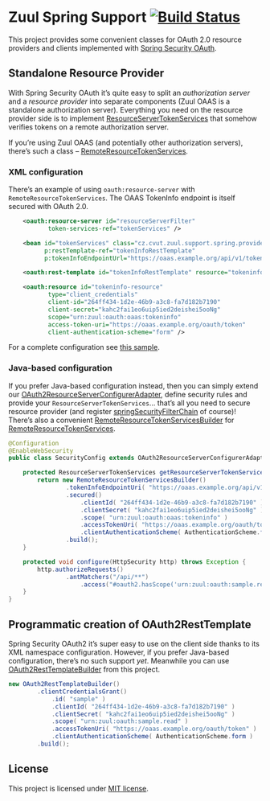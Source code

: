 Zuul Spring Support [![Build Status](https://travis-ci.org/cvut/zuul-spring-support.png)](https://travis-ci.org/cvut/zuul-spring-support)
===================

This project provides some convenient classes for OAuth 2.0 resource providers and clients implemented with [Spring Security OAuth][spring-security-oauth].


Standalone Resource Provider
----------------------------

With Spring Security OAuth it’s quite easy to split an _authorization server_ and a _resource provider_ into separate components (Zuul OAAS is a standalone authorization server). Everything you need on the resource provider side is to implement [ResourceServerTokenServices][] that somehow verifies tokens on a remote authorization server.

If you’re using Zuul OAAS (and potentially other authorization servers), there’s such a class – [RemoteResourceTokenServices][].

### XML configuration

There’s an example of using `oauth:resource-server` with `RemoteResourceTokenServices`. The OAAS TokenInfo endpoint is itself secured with OAuth 2.0.

```xml
    <oauth:resource-server id="resourceServerFilter"
           token-services-ref="tokenServices" />

    <bean id="tokenServices" class="cz.cvut.zuul.support.spring.provider.RemoteResourceTokenServices"
          p:restTemplate-ref="tokenInfoRestTemplate"
          p:tokenInfoEndpointUrl="https://oaas.example.org/api/v1/tokeninfo" />

    <oauth:rest-template id="tokenInfoRestTemplate" resource="tokeninfo-resource" />

    <oauth:resource id="tokeninfo-resource"
           type="client_credentials"
           client-id="264ff434-1d2e-46b9-a3c8-fa7d182b7190"
           client-secret="kahc2fai1eo6uip5ied2deishei5ooNg"
           scope="urn:zuul:oauth:oaas:tokeninfo"
           access-token-uri="https://oaas.example.org/oauth/token"
           client-authentication-scheme="form" />
```

For a complete configuration see [this sample][provider-security.xml].

### Java-based configuration

If you prefer Java-based configuration instead, then you can simply extend our [OAuth2ResourceServerConfigurerAdapter][], define security rules and provide your `ResourceServerTokenServices`… that’s all you need to secure resource provider (and register [springSecurityFilterChain][] of course)! There’s also a convenient [RemoteResourceTokenServicesBuilder][] for [RemoteResourceTokenServices][].

```java
@Configuration
@EnableWebSecurity
public class SecurityConfig extends OAuth2ResourceServerConfigurerAdapter {

    protected ResourceServerTokenServices getResourceServerTokenServices() {
        return new RemoteResourceTokenServicesBuilder()
                .tokenInfoEndpointUri( "https://oaas.example.org/api/v1/tokeninfo" )
                .secured()
                    .clientId( "264ff434-1d2e-46b9-a3c8-fa7d182b7190" )
                    .clientSecret( "kahc2fai1eo6uip5ied2deishei5ooNg" )
                    .scope( "urn:zuul:oauth:oaas:tokeninfo" )
                    .accessTokenUri( "https://oaas.example.org/oauth/token" )
                    .clientAuthenticationScheme( AuthenticationScheme.form )
                .build();
    }

    protected void configure(HttpSecurity http) throws Exception {
        http.authorizeRequests()
                .antMatchers("/api/**")
                    .access("#oauth2.hasScope('urn:zuul:oauth:sample.read')");
    }
}
```


Programmatic creation of OAuth2RestTemplate
-------------------------------------------

Spring Security OAuth2 it’s super easy to use on the client side thanks to its XML namespace configuration. However, if you prefer Java-based configuration, there’s no such support _yet_. Meanwhile you can use [OAuth2RestTemplateBuilder][] from this project.

```java
new OAuth2RestTemplateBuilder()
        .clientCredentialsGrant()
            .id( "sample" )
            .clientId( "264ff434-1d2e-46b9-a3c8-fa7d182b7190" )
            .clientSecret( "kahc2fai1eo6uip5ied2deishei5ooNg" )
            .scope( "urn:zuul:oauth:sample.read" )
            .accessTokenUri( "https://oaas.example.org/oauth/token" )
            .clientAuthenticationScheme( AuthenticationScheme.form )
        .build();
```

License
-------

This project is licensed under [MIT license](http://opensource.org/licenses/MIT).


[spring-security-oauth]: http://projects.spring.io/spring-security-oauth
[ResourceServerTokenServices]: http://docs.spring.io/spring-security/oauth/apidocs/org/springframework/security/oauth2/provider/token/ResourceServerTokenServices.html
[RemoteResourceTokenServices]: /src/main/java/cz/cvut/zuul/support/spring/provider/RemoteResourceTokenServices.java
[provider-security.xml]: https://github.com/cvut/zuul-samples/blob/master/spring-provider/src/main/webapp/WEB-INF/spring/security.xml
[OAuth2ResourceServerConfigurerAdapter]: /src/main/java/cz/cvut/zuul/support/spring/provider/OAuth2ResourceServerConfigurerAdapter.java
[springSecurityFilterChain]: http://docs.spring.io/spring-security/site/docs/3.2.x/reference/htmlsingle/#ns-web-xml
[RemoteResourceTokenServicesBuilder]: /src/main/java/cz/cvut/zuul/support/spring/provider/RemoteResourceTokenServicesBuilder.java
[OAuth2RestTemplateBuilder]: /src/main/java/cz/cvut/zuul/support/spring/client/OAuth2RestTemplateBuilder.java
